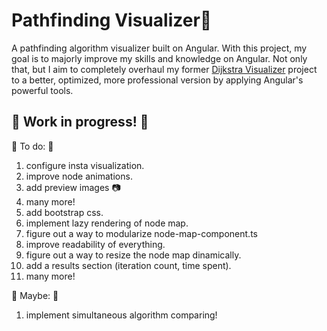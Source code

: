 # Pathfinding Visualizer🏴

A pathfinding algorithm visualizer built on Angular. With this project, my goal is to majorly improve my skills and knowledge on Angular. 
Not only that, but I aim to completely overhaul my former <a href="https://github.com/MiguelFirmino/Dijkstra-Visualizer/tree/master">Dijkstra Visualizer</a> 
project to a better, optimized, more professional version by applying Angular's powerful tools.

## 🚧 Work in progress! 🚧

🚩 To do: 🚩
1) configure insta visualization.
2) improve node animations.
3) add preview images 📷
4) many more!
5) add bootstrap css.
6) implement lazy rendering of node map.
7) figure out a way to modularize node-map-component.ts
8) improve readability of everything.
9) figure out a way to resize the node map dinamically.
10) add a results section (iteration count, time spent).
11) many more!

🚩 Maybe: 🚩
1) implement simultaneous algorithm comparing!
